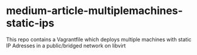 # medium-article-multiplemachines-static-ips

This repo contains a Vagrantfile which deploys multiple machines with static IP Adresses in a public/bridged network on libvirt
